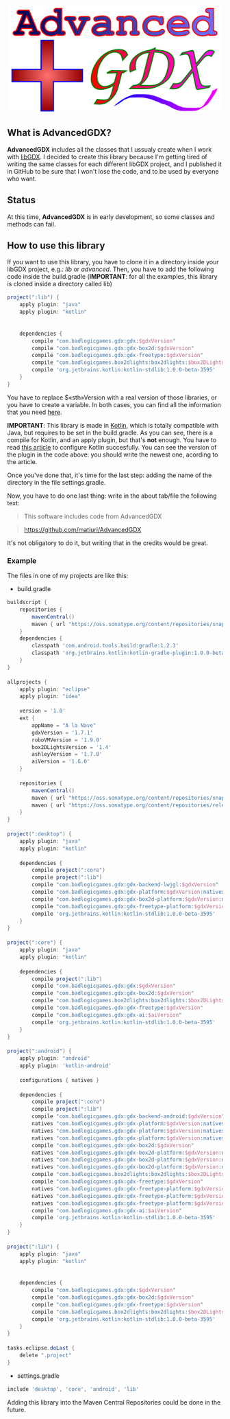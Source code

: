 <p align="center">
  <img src="Title.png"/>
</p>

## What is AdvancedGDX?
**AdvancedGDX** includes all the classes that I ussualy create when I work with [libGDX](https://libgdx.badlogicgames.com/).
I decided to create this library because I'm getting tired of writing the same classes for each different libGDX project, and
I published it in GitHub to be sure that I won't lose the code, and to be used by everyone who want.

## Status
At this time, **AdvancedGDX** is in early development, so some classes and methods can fail.

## How to use this library
If you want to use this library, you have to clone it in a directory inside your libGDX project, e.g.: *lib* or *advanced*. Then, you have to add the following code inside the build.gradle (**IMPORTANT**: for all the examples, this library is cloned inside a directory called lib)

``` gradle
project(":lib") {
    apply plugin: "java"
    apply plugin: "kotlin"


    dependencies {
        compile "com.badlogicgames.gdx:gdx:$gdxVersion"
        compile "com.badlogicgames.gdx:gdx-box2d:$gdxVersion"
        compile "com.badlogicgames.gdx:gdx-freetype:$gdxVersion"
        compile "com.badlogicgames.box2dlights:box2dlights:$box2DLightsVersion"
        compile 'org.jetbrains.kotlin:kotlin-stdlib:1.0.0-beta-3595'
    }
}
```
You have to replace $«sth»Version with a real version of those libraries, or you have to create a variable. In both cases, you can find all the information that you need [here](https://github.com/libgdx/libgdx/wiki/Dependency-management-with-Gradle).

**IMPORTANT**: This library is made in [Kotlin](https://kotlinlang.org/), which is totally compatible with Java, but requires to be set in the build.gradle. As you can see, there is a compile for Kotlin, and an apply plugin, but that's **not** enough. You have to read [this article](https://kotlinlang.org/docs/reference/using-gradle.html) to configure Kotlin succesfully. You can see the version of the plugin in the code above: you should write the newest one, acording to the article.

Once you've done that, it's time for the last step: adding the name of the directory in the file settings.gradle.

Now, you have to do one last thing: write in the about tab/file the following text:
> This software includes code from AdvancedGDX

> https://github.com/matiuri/AdvancedGDX

It's not obligatory to do it, but writing that in the credits would be great.

### Example
The files in one of my projects are like this:
* build.gradle
``` gradle
buildscript {
    repositories {
        mavenCentral()
        maven { url "https://oss.sonatype.org/content/repositories/snapshots/" }
    }
    dependencies {
        classpath 'com.android.tools.build:gradle:1.2.3'
        classpath 'org.jetbrains.kotlin:kotlin-gradle-plugin:1.0.0-beta-3595'
    }
}

allprojects {
    apply plugin: "eclipse"
    apply plugin: "idea"

    version = '1.0'
    ext {
        appName = "A la Nave"
        gdxVersion = '1.7.1'
        roboVMVersion = '1.9.0'
        box2DLightsVersion = '1.4'
        ashleyVersion = '1.7.0'
        aiVersion = '1.6.0'
    }

    repositories {
        mavenCentral()
        maven { url "https://oss.sonatype.org/content/repositories/snapshots/" }
        maven { url "https://oss.sonatype.org/content/repositories/releases/" }
    }
}

project(":desktop") {
    apply plugin: "java"
    apply plugin: "kotlin"

    dependencies {
        compile project(":core")
        compile project(":lib")
        compile "com.badlogicgames.gdx:gdx-backend-lwjgl:$gdxVersion"
        compile "com.badlogicgames.gdx:gdx-platform:$gdxVersion:natives-desktop"
        compile "com.badlogicgames.gdx:gdx-box2d-platform:$gdxVersion:natives-desktop"
        compile "com.badlogicgames.gdx:gdx-freetype-platform:$gdxVersion:natives-desktop"
        compile 'org.jetbrains.kotlin:kotlin-stdlib:1.0.0-beta-3595'
    }
}

project(":core") {
    apply plugin: "java"
    apply plugin: "kotlin"

    dependencies {
        compile project(":lib")
        compile "com.badlogicgames.gdx:gdx:$gdxVersion"
        compile "com.badlogicgames.gdx:gdx-box2d:$gdxVersion"
        compile "com.badlogicgames.box2dlights:box2dlights:$box2DLightsVersion"
        compile "com.badlogicgames.gdx:gdx-freetype:$gdxVersion"
        compile "com.badlogicgames.gdx:gdx-ai:$aiVersion"
        compile 'org.jetbrains.kotlin:kotlin-stdlib:1.0.0-beta-3595'
    }
}

project(":android") {
    apply plugin: "android"
    apply plugin: 'kotlin-android'

    configurations { natives }

    dependencies {
        compile project(":core")
        compile project(":lib")
        compile "com.badlogicgames.gdx:gdx-backend-android:$gdxVersion"
        natives "com.badlogicgames.gdx:gdx-platform:$gdxVersion:natives-armeabi"
        natives "com.badlogicgames.gdx:gdx-platform:$gdxVersion:natives-armeabi-v7a"
        natives "com.badlogicgames.gdx:gdx-platform:$gdxVersion:natives-x86"
        compile "com.badlogicgames.gdx:gdx-box2d:$gdxVersion"
        natives "com.badlogicgames.gdx:gdx-box2d-platform:$gdxVersion:natives-armeabi"
        natives "com.badlogicgames.gdx:gdx-box2d-platform:$gdxVersion:natives-armeabi-v7a"
        natives "com.badlogicgames.gdx:gdx-box2d-platform:$gdxVersion:natives-x86"
        compile "com.badlogicgames.box2dlights:box2dlights:$box2DLightsVersion"
        compile "com.badlogicgames.gdx:gdx-freetype:$gdxVersion"
        natives "com.badlogicgames.gdx:gdx-freetype-platform:$gdxVersion:natives-armeabi"
        natives "com.badlogicgames.gdx:gdx-freetype-platform:$gdxVersion:natives-armeabi-v7a"
        natives "com.badlogicgames.gdx:gdx-freetype-platform:$gdxVersion:natives-x86"
        compile "com.badlogicgames.gdx:gdx-ai:$aiVersion"
        compile 'org.jetbrains.kotlin:kotlin-stdlib:1.0.0-beta-3595'
    }
}

project(":lib") {
    apply plugin: "java"
    apply plugin: "kotlin"


    dependencies {
        compile "com.badlogicgames.gdx:gdx:$gdxVersion"
        compile "com.badlogicgames.gdx:gdx-box2d:$gdxVersion"
        compile "com.badlogicgames.gdx:gdx-freetype:$gdxVersion"
        compile "com.badlogicgames.box2dlights:box2dlights:$box2DLightsVersion"
        compile 'org.jetbrains.kotlin:kotlin-stdlib:1.0.0-beta-3595'
    }
}

tasks.eclipse.doLast {
    delete ".project"
}
```
* settings.gradle
``` gradle
include 'desktop', 'core', 'android', 'lib'
```

Adding this library into the Maven Central Repositories could be done in the future.
